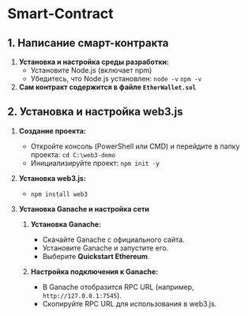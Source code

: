 # Smart-Contract

## 1. Написание смарт-контракта
1. **Установка и настройка среды разработки:**
    - Установите Node.js (включает npm)
    - Убедитесь, что Node.js установлен:
          `node -v`
          `npm -v`
2. **Сам контракт содержится в файле `EtherWallet.sol`**

## 2. Установка и настройка web3.js
1. **Создание проекта:**
   - Откройте консоль (PowerShell или CMD) и перейдите в папку проекта:
     `cd C:\web3-demo`
   - Инициализируйте проект:
     `npm init -y`
2. **Установка web3.js:**
   - `npm install web3`

3. **Установка Ganache и настройка сети**
    1. **Установка Ganache:**

        - Скачайте Ganache с официального сайта.
        - Установите Ganache и запустите его.
        - Выберите **Quickstart Ethereum**.
    2. **Настройка подключения к Ganache:**

        - В Ganache отобразится RPC URL (например, `http://127.0.0.1:7545`).
        - Скопируйте RPC URL для использования в web3.js.
